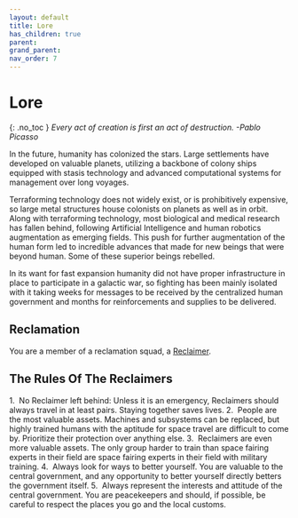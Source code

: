```yaml
---
layout: default
title: Lore
has_children: true
parent: 
grand_parent: 
nav_order: 7
---
```

# Lore
{: .no_toc }
*Every act of creation is first an act of destruction. -Pablo Picasso*

In the future, humanity has colonized the stars. Large settlements have developed on valuable planets, utilizing a backbone of colony ships equipped with stasis technology and advanced computational systems for management over long voyages. 

Terraforming technology does not widely exist, or is prohibitively expensive, so large metal structures house colonists on planets as well as in orbit. Along with terraforming technology, most biological and medical research has fallen behind, following Artificial Intelligence and human robotics augmentation as emerging fields. This push for further augmentation of the human form led to incredible advances that made for new beings that were beyond human. Some of these superior beings rebelled.

In its want for fast expansion humanity did not have proper infrastructure in place to participate in a galactic war, so fighting has been mainly isolated with it taking weeks for messages to be received by the centralized human government and months for reinforcements and supplies to be delivered.

## Reclamation
You are a member of a reclamation squad, a [Reclaimer](Game/Terms-And-Jargon#Reclaimers).

## The Rules Of The Reclaimers
1.  No Reclaimer left behind: Unless it is an emergency, Reclaimers should always travel in at least pairs. Staying together saves lives.
2.  People are the most valuable assets. Machines and subsystems can be replaced, but highly trained humans with the aptitude for space travel are difficult to come by. Prioritize their protection over anything else.
3.  Reclaimers are even more valuable assets. The only group harder to train than space fairing experts in their field are space fairing experts in their field with military training.
4.  Always look for ways to better yourself. You are valuable to the central government, and any opportunity to better yourself directly betters the government itself.
5.  Always represent the interests and attitude of the central government. You are peacekeepers and should, if possible, be careful to respect the places you go and the local customs.